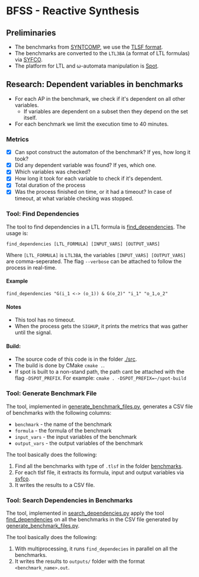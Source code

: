 # BFSS - Reactive Synthesis 

## Preliminaries
* The benchmarks from [SYNTCOMP](https://github.com/SYNTCOMP/benchmarks/tree/master), we use the [TLSF format](https://arxiv.org/pdf/1604.02284.pdf).
* The benchmarks are converted to the `LTL3BA` (a format of LTL formulas) via [SYFCO](https://github.com/reactive-systems/syfco).
* The platform for LTL and ω-automata manipulation is [Spot](https://spot.lrde.epita.fr/).

## Research: Dependent variables in benchmarks
* For each AP in the benchmark, we check if it's dependent on all other variables.
  * If variables are dependent on a subset then they depend on the set itself.
* For each benchmark we limit the execution time to 40 minutes.

[//]: # (* _Optional:_ we can keep search for all dependent variables with the following algorithm,)

[//]: # (where `d` is the found dependent variable and `Variables` is the set of all the variables.)

[//]: # (```)

[//]: # (Unk = Variables - d     /* Unknown assignment for dependent or dependency */)

[//]: # (Dependents = { d }      /* Set of all the dependent */)

[//]: # (Dependencies = { }      /* Set of all the dependencies */)

[//]: # ()
[//]: # (while Unk is not empty:)

[//]: # (     z = Unk.pop&#40;&#41;      /* Pop variable by some heuristc */)

[//]: # (     if z is dependent on &#40;Unk ∪ Dependencies&#41;:)

[//]: # (        Dependents.add&#40;z&#41;)

[//]: # (    else:)

[//]: # (        Dependencies.add&#40;z&#41;)

[//]: # ()
[//]: # (// the Dependents set is dependent on the set Dependencies)

[//]: # (```)

### Metrics
- [x] Can spot construct the automaton of the benchmark? If yes, how long it took?
- [x] Did any dependent variable was found? If yes, which one.
- [x] Which variables was checked?
- [x] How long it took for each variable to check if it's dependent.
- [x] Total duration of the process
- [x] Was the process finished on time, or it had a timeout? In case of timeout, at what variable checking was stopped.

### Tool: Find Dependencies
The tool to find dependencies in a LTL formula is [find_dependencies](src/find_dependencies.cpp). The usage is:
```
find_dependencies [LTL_FORMULA] [INPUT_VARS] [OUTPUT_VARS]
```
Where `[LTL_FORMULA]` is `LTL3BA`,  the variables `[INPUT_VARS] [OUTPUT_VARS]` are comma-seperated.
The flag `--verbose` can be attached to follow the process in real-time.

#### Example

`find_dependencies "G(i_1 <-> (o_1)) & G(o_2)" "i_1" "o_1,o_2"`

#### Notes
* This tool has no timeout.
* When the process gets the `SIGHUP`, it prints the metrics that was gather until the signal. 

#### Build:
* The source code of this code is in the folder [./src](src/).
* The build is done by CMake `cmake .`.
* If spot is built to a non-stand path, the path cant be attached with the flag `-DSPOT_PREFIX`. For example: `cmake . -DSPOT_PREFIX=~/spot-build` 

### Tool: Generate Benchmark File
The tool, implemented in [generate_benchmark_files.py](./tools/generate_benchmarks_file.py), generates a CSV file of benchmarks with the following columns:

* `benchmark` - the name of the benchmark
* `formula` - the formula of the benchmark
* `input_vars` - the input variables of the benchmark
* `output_vars` - the output variables of the benchmark

The tool basically does the following:
1. Find all the benchmarks with type of `.tlsf` in the folder [benchmarks](benchmark).
2. For each tlsf file, it extracts its formula, input and output variables via [syfco](syfco).
3. It writes the results to a CSV file.

### Tool: Search Dependencies in Benchmarks
The tool, implemented in [search_dependencies.py](./tools/search_dependencies_in_benchmark.py)
apply the tool [find_dependencies](src/find_dependencies.cpp) on all the benchmarks in the CSV file generated by [generate_benchmark_files.py](./tools/generate_benchmarks_file.py).

The tool basically does the following:
1. With multiprocessing, it runs `find_dependecies` in parallel on all the benchmarks.
2. It writes the results to `outputs/` folder with the format `<benchmark_name>.out`.
